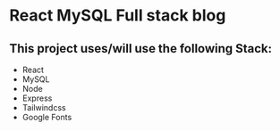 # React MySQL Full stack blog

## This project uses/will use the following Stack:

- React
- MySQL
- Node
- Express
- Tailwindcss
- Google Fonts
